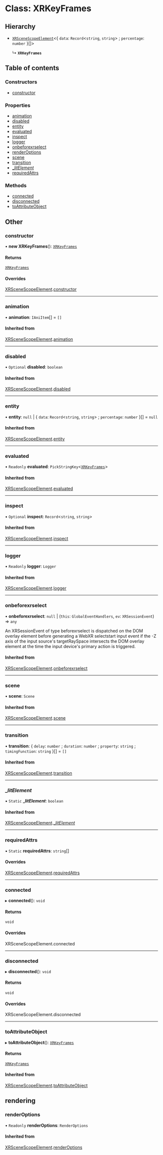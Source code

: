 # Class: XRKeyFrames

## Hierarchy

- [`XRSceneScopeElement`](XRSceneScopeElement.md)\<\{ `data`: `Record`\<`string`, `string`\> ; `percentage`: `number`  }[]\>

  ↳ **`XRKeyFrames`**

## Table of contents

### Constructors

- [constructor](XRKeyFrames.md#constructor)

### Properties

- [animation](XRKeyFrames.md#animation)
- [disabled](XRKeyFrames.md#disabled)
- [entity](XRKeyFrames.md#entity)
- [evaluated](XRKeyFrames.md#evaluated)
- [inspect](XRKeyFrames.md#inspect)
- [logger](XRKeyFrames.md#logger)
- [onbeforexrselect](XRKeyFrames.md#onbeforexrselect)
- [renderOptions](XRKeyFrames.md#renderoptions)
- [scene](XRKeyFrames.md#scene)
- [transition](XRKeyFrames.md#transition)
- [\_$litElement$](XRKeyFrames.md#_$litelement$)
- [requiredAttrs](XRKeyFrames.md#requiredattrs)

### Methods

- [connected](XRKeyFrames.md#connected)
- [disconnected](XRKeyFrames.md#disconnected)
- [toAttributeObject](XRKeyFrames.md#toattributeobject)

## Other

### constructor

• **new XRKeyFrames**(): [`XRKeyFrames`](XRKeyFrames.md)

#### Returns

[`XRKeyFrames`](XRKeyFrames.md)

#### Overrides

[XRSceneScopeElement](XRSceneScopeElement.md).[constructor](XRSceneScopeElement.md#constructor)

___

### animation

• **animation**: `IAniItem`[] = `[]`

#### Inherited from

[XRSceneScopeElement](XRSceneScopeElement.md).[animation](XRSceneScopeElement.md#animation)

___

### disabled

• `Optional` **disabled**: `boolean`

#### Inherited from

[XRSceneScopeElement](XRSceneScopeElement.md).[disabled](XRSceneScopeElement.md#disabled)

___

### entity

• **entity**: ``null`` \| \{ `data`: `Record`\<`string`, `string`\> ; `percentage`: `number`  }[] = `null`

#### Inherited from

[XRSceneScopeElement](XRSceneScopeElement.md).[entity](XRSceneScopeElement.md#entity)

___

### evaluated

• `Readonly` **evaluated**: `PickStringKey`\<[`XRKeyFrames`](XRKeyFrames.md)\>

#### Inherited from

[XRSceneScopeElement](XRSceneScopeElement.md).[evaluated](XRSceneScopeElement.md#evaluated)

___

### inspect

• `Optional` **inspect**: `Record`\<`string`, `string`\>

#### Inherited from

[XRSceneScopeElement](XRSceneScopeElement.md).[inspect](XRSceneScopeElement.md#inspect)

___

### logger

• `Readonly` **logger**: `Logger`

#### Inherited from

[XRSceneScopeElement](XRSceneScopeElement.md).[logger](XRSceneScopeElement.md#logger)

___

### onbeforexrselect

• **onbeforexrselect**: ``null`` \| (`this`: `GlobalEventHandlers`, `ev`: `XRSessionEvent`) => `any`

An XRSessionEvent of type beforexrselect is dispatched on the DOM overlay
element before generating a WebXR selectstart input event if the -Z axis
of the input source's targetRaySpace intersects the DOM overlay element
at the time the input device's primary action is triggered.

#### Inherited from

[XRSceneScopeElement](XRSceneScopeElement.md).[onbeforexrselect](XRSceneScopeElement.md#onbeforexrselect)

___

### scene

• **scene**: `Scene`

#### Inherited from

[XRSceneScopeElement](XRSceneScopeElement.md).[scene](XRSceneScopeElement.md#scene)

___

### transition

• **transition**: \{ `delay`: `number` ; `duration`: `number` ; `property`: `string` ; `timingFunction`: `string`  }[] = `[]`

#### Inherited from

[XRSceneScopeElement](XRSceneScopeElement.md).[transition](XRSceneScopeElement.md#transition)

___

### \_$litElement$

▪ `Static` **\_$litElement$**: `boolean`

#### Inherited from

[XRSceneScopeElement](XRSceneScopeElement.md).[_$litElement$](XRSceneScopeElement.md#_$litelement$)

___

### requiredAttrs

▪ `Static` **requiredAttrs**: `string`[]

#### Overrides

[XRSceneScopeElement](XRSceneScopeElement.md).[requiredAttrs](XRSceneScopeElement.md#requiredattrs)

___

### connected

▸ **connected**(): `void`

#### Returns

`void`

#### Overrides

XRSceneScopeElement.connected

___

### disconnected

▸ **disconnected**(): `void`

#### Returns

`void`

#### Overrides

XRSceneScopeElement.disconnected

___

### toAttributeObject

▸ **toAttributeObject**(): [`XRKeyFrames`](XRKeyFrames.md)

#### Returns

[`XRKeyFrames`](XRKeyFrames.md)

#### Inherited from

[XRSceneScopeElement](XRSceneScopeElement.md).[toAttributeObject](XRSceneScopeElement.md#toattributeobject)

## rendering

### renderOptions

• `Readonly` **renderOptions**: `RenderOptions`

#### Inherited from

[XRSceneScopeElement](XRSceneScopeElement.md).[renderOptions](XRSceneScopeElement.md#renderoptions)
